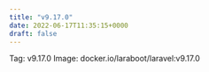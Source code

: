 ```yaml
---
title: "v9.17.0"
date: 2022-06-17T11:35:15+0000
draft: false
---
```


Tag: v9.17.0
Image: docker.io/laraboot/laravel:v9.17.0
